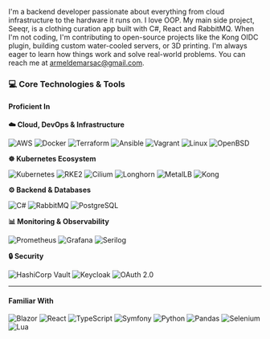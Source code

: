 I'm a backend developer passionate about everything from cloud infrastructure to the hardware it runs on. I love OOP. My main side project, Seeqr, is a clothing curation app built with C#, React and RabbitMQ. When I'm not coding, I'm contributing to open-source projects like the Kong OIDC plugin, building custom water-cooled servers, or 3D printing. I'm always eager to learn how things work and solve real-world problems. You can reach me at armeldemarsac@gmail.com.

### 💻 Core Technologies & Tools

#### Proficient In

**☁️ Cloud, DevOps & Infrastructure**
<p>
    <img src="https://img.shields.io/badge/AWS-%23FF9900.svg?style=for-the-badge&logo=amazon-aws&logoColor=white" alt="AWS"/>
    <img src="https://img.shields.io/badge/docker-%230db7ed.svg?style=for-the-badge&logo=docker&logoColor=white" alt="Docker"/>
    <img src="https://img.shields.io/badge/terraform-%235835CC.svg?style=for-the-badge&logo=terraform&logoColor=white" alt="Terraform"/>
    <img src="https://img.shields.io/badge/ansible-%231A1918.svg?style=for-the-badge&logo=ansible&logoColor=white" alt="Ansible"/>
    <img src="https://img.shields.io/badge/vagrant-%231563FF.svg?style=for-the-badge&logo=vagrant&logoColor=white" alt="Vagrant"/>
    <img src="https://img.shields.io/badge/linux-FCC624?style=for-the-badge&logo=linux&logoColor=black" alt="Linux"/>
    <img src="https://img.shields.io/badge/OpenBSD-grey?style=for-the-badge&logo=openbsd&logoColor=yellow" alt="OpenBSD"/>
</p>

**☸️ Kubernetes Ecosystem**
<p>
    <img src="https://img.shields.io/badge/kubernetes-%23326ce5.svg?style=for-the-badge&logo=kubernetes&logoColor=white" alt="Kubernetes"/>
    <img src="https://img.shields.io/badge/rke2-%230075A8.svg?style=for-the-badge&logo=rancher&logoColor=white" alt="RKE2"/>
    <img src="https://img.shields.io/badge/cilium-%23005577.svg?style=for-the-badge&logo=cilium&logoColor=white" alt="Cilium"/>
    <img src="https://img.shields.io/badge/longhorn-%230075A8.svg?style=for-the-badge&logo=longhorn&logoColor=white" alt="Longhorn"/>
    <img src="https://img.shields.io/badge/metallb-%23F0C20A.svg?style=for-the-badge&logo=metallb&logoColor=black" alt="MetalLB"/>
    <img src="https://img.shields.io/badge/kong-%23003459.svg?style=for-the-badge&logo=kong&logoColor=white" alt="Kong"/>
</p>

**⚙️ Backend & Databases**
<p>
    <img src="https://img.shields.io/badge/c%23-%23239120.svg?style=for-the-badge&logo=c-sharp&logoColor=white" alt="C#"/>
    <img src="https://img.shields.io/badge/Rabbitmq-FF6600.svg?style=for-the-badge&logo=rabbitmq&logoColor=white" alt="RabbitMQ"/>
    <img src="https://img.shields.io/badge/postgres-%23316192.svg?style=for-the-badge&logo=postgresql&logoColor=white" alt="PostgreSQL"/>
</p>

**📊 Monitoring & Observability**
<p>
    <img src="https://img.shields.io/badge/prometheus-%23E6522C.svg?style=for-the-badge&logo=prometheus&logoColor=white" alt="Prometheus"/>
    <img src="https://img.shields.io/badge/grafana-%23F46800.svg?style=for-the-badge&logo=grafana&logoColor=white" alt="Grafana"/>
    <img src="https://img.shields.io/badge/serilog-gray?style=for-the-badge" alt="Serilog"/>
</p>

**🔒 Security**
<p>
    <img src="https://img.shields.io/badge/hashicorp%20vault-%2362f4f1.svg?style=for-the-badge&logo=hashicorpvault&logoColor=black" alt="HashiCorp Vault"/>
    <img src="https://img.shields.io/badge/keycloak-%232A2A2A?style=for-the-badge&logo=keycloak&logoColor=white" alt="Keycloak"/>
    <img src="https://img.shields.io/badge/oauth2-%232A2A2A?style=for-the-badge&logo=oauth&logoColor=white" alt="OAuth 2.0"/>
</p>

---
#### Familiar With

<p>
    <img src="https://img.shields.io/badge/blazor-%23512BD4.svg?style=for-the-badge&logo=blazor&logoColor=white" alt="Blazor"/>
    <img src="https://img.shields.io/badge/react-%2320232a.svg?style=for-the-badge&logo=react&logoColor=%2361DAFB" alt="React"/>
    <img src="https://img.shields.io/badge/typescript-%23007ACC.svg?style=for-the-badge&logo=typescript&logoColor=white" alt="TypeScript"/>
    <img src="https://img.shields.io/badge/symfony-%23000000.svg?style=for-the-badge&logo=symfony&logoColor=white" alt="Symfony"/>
    <img src="https://img.shields.io/badge/python-3670A0?style=for-the-badge&logo=python&logoColor=ffdd54" alt="Python"/>
    <img src="https://img.shields.io/badge/pandas-%23150458.svg?style=for-the-badge&logo=pandas&logoColor=white" alt="Pandas"/>
    <img src="https://img.shields.io/badge/selenium-%43B02A.svg?style=for-the-badge&logo=selenium&logoColor=white" alt="Selenium"/>
    <img src="https://img.shields.io/badge/lua-%232C2D72.svg?style=for-the-badge&logo=lua&logoColor=white" alt="Lua"/>
</p>
